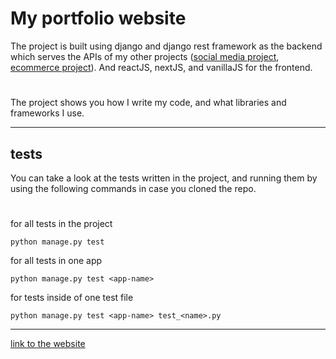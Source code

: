 # My portfolio website
The project is built using django and django rest framework as the backend which serves the APIs of my other projects ([social media project](https://github.com/SA12IF34/social-media-frontend), [ecommerce project](https://github.com/SA12IF34/ecommerce-frontend)).
And reactJS, nextJS, and vanillaJS for the frontend.
#
The project shows you how I write my code, and what libraries and frameworks I use.
___
## tests
You can take a look at the tests written in the project, and running them by using the following commands in case you cloned the repo.
#
for all tests in the project
```
python manage.py test 
```
for all tests in one app
```
python manage.py test <app-name>
```
for tests inside of one test file
```
python manage.py test <app-name> test_<name>.py
```
___
[link to the website](https://saifchan.online)
